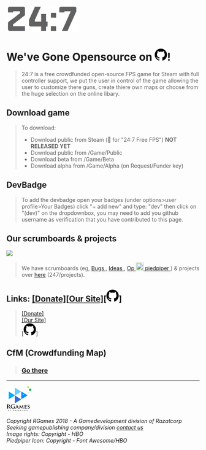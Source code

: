 <!-- Markdown file (.md) learn more at: https://youtu.be/HUBNt18RFbo , HTML to MD: http://domchristie.github.io/turndown/ -->
<!-- 24:7 logo (Md)-->
![](/logo/-DarkOn.png)
<!-- Title (Md)-->
# We've Gone Opensource on ![](/logo/github.png)!
<!-- Info bit (Block quote) -->
> 24:7 is a free crowdfunded open-source FPS game for Steam with full controller support, we put the user in control of the game allowing the user to customize there guns, create thiere own maps or choose from the huge selection on the online libary. <br>
<!-- Bullet points (Md) -->
## Download game
>To download: <br>
> * Download public from Steam (🔎 for "24:7 Free FPS") **NOT RELEASED YET** <br> 
> * Download public from /Game/Public <br> 
>* Download beta from /Game/Beta <br>
>* Download alpha from /Game/Alpha (on Request/Funder key)
<!-- Devbadge -->
## DevBadge
> To add the devbadge open your badges (under options>user profile>Your Badges) click "+ add new" and type: "dev" then click on "(dev)" on the dropdownbox, you may need to add you github username as verification that you have contributed to this page.
<!-- Scrumboards / Projects -->
## Our scrumboards & projects
<img src="https://media.licdn.com/mpr/mpr/gcrc/dms/image/C4E12AQH4Ic5Z3F3x9Q/article-cover_image-shrink_720_1280/0?e=2132524800&v=beta&t=xrwW0WHogFjYLBKmfahgz0Hyx81YWOjQr-j1UOdRrvs" width="444px" length="250px"></b><br>
<!-- SV image end -->
> We have scrumboards (eg, <a href="https://github.com/razatcorp/247/projects/3"> Bugs </a>, <a href="https://github.com/razatcorp/247/projects/2"> Ideas </a>, <a href="https://github.com/razatcorp/247/projects/1"> Op <img src="https://cdn.iconscout.com/icon/free/png-512/pied-piper-8-569464.png" height="20" width="20"> piedpiper </a>) & projects over <a href="https://github.com/razatcorp/247/projects">here</a> (247/projects).
<!-- Links (HTML & Md) -->
## Links: <a href="http://247.cyws.uk#donate">[Donate]</a><a href="http://247.cyws.uk">[Our Site]</a><a href="https://github.com/razatcorp/247#YouWhereAlreadyHere">[![](/logo/github.png)]</a><br>
> <a href="http://247.cyws.uk#donate">[Donate]</a><br>
> <a href="http://247.cyws.uk">[Our Site]</a><br>
> <a href="https://github.com/razatcorp/247#YouWhereAlreadyHere"> [![](/logo/github.png)]</a>
## CfM (Crowdfunding Map)
> ### <a href="/CfM.md">Go there</a>
------------------------------------------------------------------------------------------------------------------------------------------
<!-- RGames logo in HTML (Markdown image size not supported by GH yet (16th Aug 2018) -->
<img src="/logo/RGames_Logo.png" width="65px" height="65px"><!-- Publishing company <img src="GAMEPUBL CO LOGO" alt="drawing" width="65px" height="65px">  -->
<!-- Copyright (HTML) -->
<i>Copyright RGames 2018 - A Gamedevelopment division of Razatcorp</i>
<br><i>Seeking gamepublishing company/division <a href="mailto:gamepubl.247@cyws.uk">contact us</i></a>
<br><i>Image rights: Copyright - HBO</i>
<br><i>Piedpiper Icon: Copyright - Font Awesome/HBO</i>
<!-- 
<br><i>Copyright PUBL COMPANY 2018 - A Gamepublishing division of PARENTCOMPAMY</i>
-->
